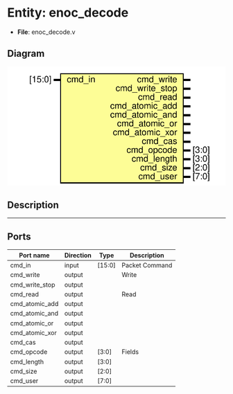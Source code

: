 # Entity: enoc_decode

- **File**: enoc_decode.v
## Diagram

![Diagram](enoc_decode.svg "Diagram")
## Description

******************************************************************************

## Ports

| Port name      | Direction | Type   | Description    |
| -------------- | --------- | ------ | -------------- |
| cmd_in         | input     | [15:0] | Packet Command |
| cmd_write      | output    |        | Write          |
| cmd_write_stop | output    |        |                |
| cmd_read       | output    |        | Read           |
| cmd_atomic_add | output    |        |                |
| cmd_atomic_and | output    |        |                |
| cmd_atomic_or  | output    |        |                |
| cmd_atomic_xor | output    |        |                |
| cmd_cas        | output    |        |                |
| cmd_opcode     | output    | [3:0]  | Fields         |
| cmd_length     | output    | [3:0]  |                |
| cmd_size       | output    | [2:0]  |                |
| cmd_user       | output    | [7:0]  |                |

